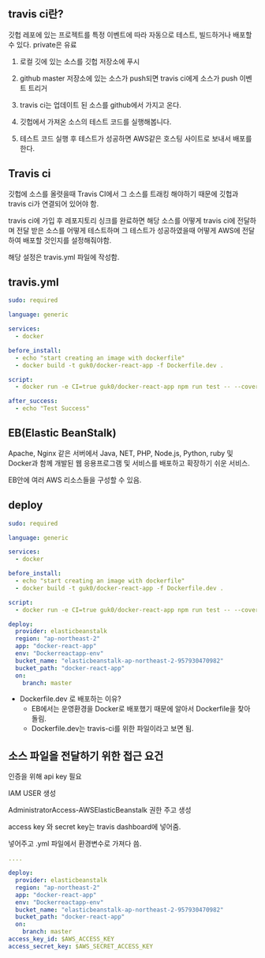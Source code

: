 ## travis ci란?

깃헙 레포에 있는 프로젝트를 특정 이벤트에 따라 자동으로 테스트, 빌드하거나 배포할 수 있다. private은 유료
1. 로컬 깃에 있는 소스를 깃헙 저장소에 푸시

2. github master 저장소에 있는 소스가 push되면 travis ci에게 소스가 push 이벤트 트리거

3. travis ci는 업데이트 된 소스를 github에서 가지고 온다.

4. 깃헙에서 가져온 소스의 테스트 코드를 실행해봅니다.

5. 테스트 코드 실행 후 테스트가 성공하면 AWS같은 호스팅 사이트로 보내서 배포를 한다.

## Travis ci

깃헙에 소스를 올렷을때 Travis CI에서 그 소스를 트래킹 해야하기 때문에 깃헙과 travis ci가 연결되어 있어야 함.

travis ci에 가입 후 레포지토리 싱크를 완료하면 해당 소스를 어떻게 travis ci에 전달하며 전달 받은 소스를 어떻게 테스트하며 그 테스트가 성공하였을때 어떻게 AWS에 전달하여 배포할 것인지를 설정해줘야함. 

해당 설정은 travis.yml 파일에 작성함.

## travis.yml

```yaml
sudo: required

language: generic

services:
  - docker

before_install:
  - echo "start creating an image with dockerfile"
  - docker build -t guk0/docker-react-app -f Dockerfile.dev .

script:
  - docker run -e CI=true guk0/docker-react-app npm run test -- --coverage

after_success:
  - echo "Test Success"
```

## EB(Elastic BeanStalk)

Apache, Nginx 같은 서버에서 Java, NET, PHP, Node.js, Python, ruby 및 Docker과 함께 개발된 웹 응용프로그램 및 서비스를 배포하고 확장하기 쉬운 서비스.

EB안에 여러 AWS 리소스들을 구성할 수 있음.

## deploy

```yaml
sudo: required

language: generic

services:
  - docker

before_install:
  - echo "start creating an image with dockerfile"
  - docker build -t guk0/docker-react-app -f Dockerfile.dev .

script:
  - docker run -e CI=true guk0/docker-react-app npm run test -- --coverage

deploy: 
  provider: elasticbeanstalk
  region: "ap-northeast-2"
  app: "docker-react-app"
  env: "Dockerreactapp-env"
  bucket_name: "elasticbeanstalk-ap-northeast-2-957930470982"
  bucket_path: "docker-react-app"
  on: 
    branch: master
```

- Dockerfile.dev 로 배포하는 이유?
    - EB에서는 운영환경을 Docker로 배포했기 때문에 알아서 Dockerfile을 찾아 돌림.
    - Dockerfile.dev는 travis-ci를 위한 파일이라고 보면 됨.

## 소스 파일을 전달하기 위한 접근 요건
인증을 위해 api key 필요

IAM USER 생성

AdministratorAccess-AWSElasticBeanstalk 권한 주고 생성

access key 와 secret key는 travis dashboard에 넣어줌.

넣어주고 .yml 파일에서 환경변수로 가져다 씀.

```yaml
....

deploy: 
  provider: elasticbeanstalk
  region: "ap-northeast-2"
  app: "docker-react-app"
  env: "Dockerreactapp-env"
  bucket_name: "elasticbeanstalk-ap-northeast-2-957930470982"
  bucket_path: "docker-react-app"
  on: 
    branch: master
access_key_id: $AWS_ACCESS_KEY
access_secret_key: $AWS_SECRET_ACCESS_KEY
```